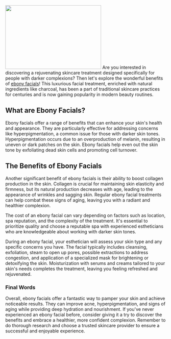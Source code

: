 <img class="size-medium wp-image-368 aligncenter" src="https://sqmclub-news.com/wp-content/uploads/2023/07/ebony-facials-300x200.png" alt="" width="300" height="200" />
Are you interested in discovering a rejuvenating skincare treatment designed specifically for people with darker complexions? Then let's explore the wonderful benefits of <a href="https://www.foamrunners.us/2023/07/Ebony-facials.html">ebony facials</a>! This luxurious facial treatment, enriched with natural ingredients like charcoal, has been a part of traditional skincare practices for centuries and is now gaining popularity in modern beauty routines.
<h2><b>What are Ebony Facials?</b></h2>
Ebony facials offer a range of benefits that can enhance your skin's health and appearance. They are particularly effective for addressing concerns like hyperpigmentation, a common issue for those with darker skin tones. Hyperpigmentation occurs due to an overproduction of melanin, resulting in uneven or dark patches on the skin. Ebony facials help even out the skin tone by exfoliating dead skin cells and promoting cell turnover.
<h2><b>The Benefits of Ebony Facials</b></h2>
Another significant benefit of ebony facials is their ability to boost collagen production in the skin. Collagen is crucial for maintaining skin elasticity and firmness, but its natural production decreases with age, leading to the appearance of wrinkles and sagging skin. Regular ebony facial treatments can help combat these signs of aging, leaving you with a radiant and healthier complexion.

The cost of an ebony facial can vary depending on factors such as location, spa reputation, and the complexity of the treatment. It's essential to prioritize quality and choose a reputable spa with experienced estheticians who are knowledgeable about working with darker skin tones.

During an ebony facial, your esthetician will assess your skin type and any specific concerns you have. The facial typically includes cleansing, exfoliation, steam to open up pores, possible extractions to address congestion, and application of a specialized mask for brightening or detoxifying the skin. Moisturization with serums and creams tailored to your skin's needs completes the treatment, leaving you feeling refreshed and rejuvenated.
<h3><strong>Final Words</strong></h3>
Overall, ebony facials offer a fantastic way to pamper your skin and achieve noticeable results. They can improve acne, hyperpigmentation, and signs of aging while providing deep hydration and nourishment. If you've never experienced an ebony facial before, consider giving it a try to discover the benefits and embrace a healthier, more confident complexion. Remember to do thorough research and choose a trusted skincare provider to ensure a successful and enjoyable experience.
